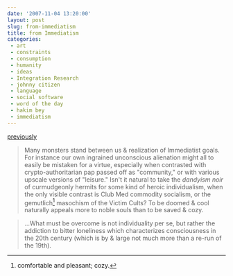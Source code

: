 ```yaml
---
date: '2007-11-04 13:20:00'
layout: post
slug: from-immediatism
title: from Immediatism
categories:
 - art
 - constraints
 - consumption
 - humanity
 - ideas
 - Integration Research
 - johnny citizen
 - language
 - social software
 - word of the day
 - hakim bey
 - immediatism
---
```


[previously](/2003/03/04/Hakim-Bey/)

> Many monsters stand between us & realization of Immediatist goals. For instance our own ingrained unconscious alienation might all to easily be mistaken for a virtue, especially when contrasted with crypto-authoritarian pap passed off as "community," or with various upscale versions of "leisure." Isn't it natural to take the _dandyism noir_ of curmudgeonly hermits for some kind of heroic individualism, when the only visible contrast is Club Med commodity socialism, or the gemutlich[^1] masochism of the Victim Cults? To be doomed & cool naturally appeals more to noble souls than to be saved & cozy.

> ...What must be overcome is not individuality per se, but rather the addiction to bitter loneliness which characterizes consciousness in the 20th century (which is by & large not much more than a re-run of the 19th).

[^1]: comfortable and pleasant; cozy.
